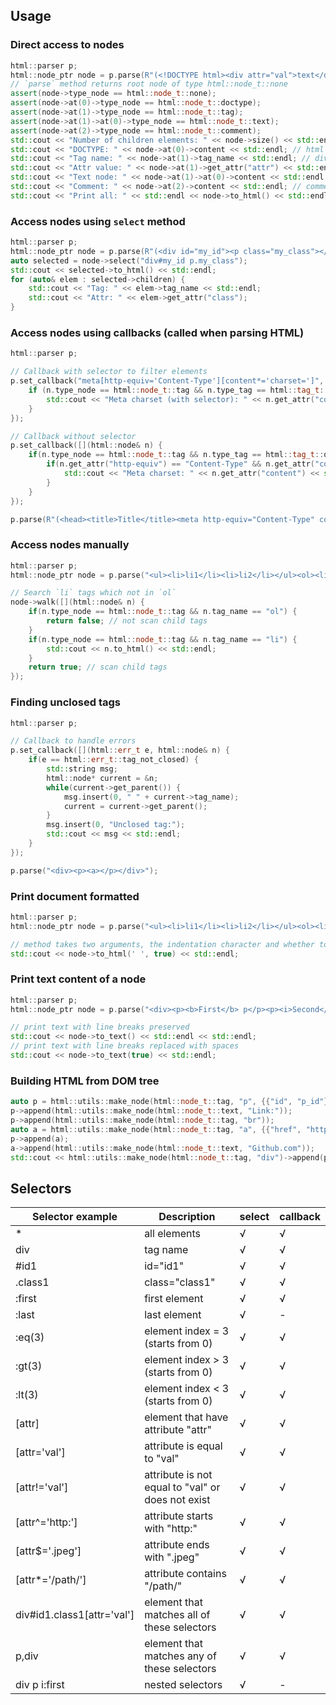 ## Usage

### Direct access to nodes
```cpp
html::parser p;
html::node_ptr node = p.parse(R"(<!DOCTYPE html><div attr="val">text</div><!--comment-->)");
// `parse` method returns root node of type html::node_t::none
assert(node->type_node == html::node_t::none);
assert(node->at(0)->type_node == html::node_t::doctype);
assert(node->at(1)->type_node == html::node_t::tag);
assert(node->at(1)->at(0)->type_node == html::node_t::text);
assert(node->at(2)->type_node == html::node_t::comment);
std::cout << "Number of children elements: " << node->size() << std::endl; // 3
std::cout << "DOCTYPE: " << node->at(0)->content << std::endl; // html
std::cout << "Tag name: " << node->at(1)->tag_name << std::endl; // div
std::cout << "Attr value: " << node->at(1)->get_attr("attr") << std::endl; // val
std::cout << "Text node: " << node->at(1)->at(0)->content << std::endl; // text
std::cout << "Comment: " << node->at(2)->content << std::endl; // comment
std::cout << "Print all: " << std::endl << node->to_html() << std::endl;
```

### Access nodes using `select` method
```cpp
html::parser p;
html::node_ptr node = p.parse(R"(<div id="my_id"><p class="my_class"></p></div>)");
auto selected = node->select("div#my_id p.my_class");
std::cout << selected->to_html() << std::endl;
for (auto& elem : selected->children) {
	std::cout << "Tag: " << elem->tag_name << std::endl;
	std::cout << "Attr: " << elem->get_attr("class");
}
```

### Access nodes using callbacks (called when parsing HTML)
```cpp
html::parser p;

// Callback with selector to filter elements
p.set_callback("meta[http-equiv='Content-Type'][content*='charset=']", [](html::node& n) {
	if (n.type_node == html::node_t::tag && n.type_tag == html::tag_t::open) {
		std::cout << "Meta charset (with selector): " << n.get_attr("content") << std::endl;
	}
});

// Callback without selector
p.set_callback([](html::node& n) {
	if(n.type_node == html::node_t::tag && n.type_tag == html::tag_t::open && n.tag_name == "meta") {
		if(n.get_attr("http-equiv") == "Content-Type" && n.get_attr("content").find("charset=") != std::string::npos) {
			std::cout << "Meta charset: " << n.get_attr("content") << std::endl;
		}
	}
});

p.parse(R"(<head><title>Title</title><meta http-equiv="Content-Type" content="text/html; charset=utf-8" /></head>)");
```

### Access nodes manually
```cpp
html::parser p;
html::node_ptr node = p.parse("<ul><li>li1</li><li>li2</li></ul><ol><li>li</li></ol>");

// Search `li` tags which not in `ol`
node->walk([](html::node& n) {
	if(n.type_node == html::node_t::tag && n.tag_name == "ol") {
		return false; // not scan child tags
	}
	if(n.type_node == html::node_t::tag && n.tag_name == "li") {
		std::cout << n.to_html() << std::endl;
	}
	return true; // scan child tags
});
```

### Finding unclosed tags
```cpp
html::parser p;

// Callback to handle errors
p.set_callback([](html::err_t e, html::node& n) {
	if(e == html::err_t::tag_not_closed) {
		std::string msg;
		html::node* current = &n;
		while(current->get_parent()) {
			msg.insert(0, " " + current->tag_name);
			current = current->get_parent();
		}
		msg.insert(0, "Unclosed tag:");
		std::cout << msg << std::endl;
	}
});

p.parse("<div><p><a></p></div>");
```

### Print document formatted
```cpp
html::parser p;
html::node_ptr node = p.parse("<ul><li>li1</li><li>li2</li></ul><ol><li>li</li></ol>");

// method takes two arguments, the indentation character and whether to output child elements (tabulation and true by default)
std::cout << node->to_html(' ', true) << std::endl;
```

### Print text content of a node
```cpp
html::parser p;
html::node_ptr node = p.parse("<div><p><b>First</b> p</p><p><i>Second</i> p</p>Text<br />Text</div>");

// print text with line breaks preserved
std::cout << node->to_text() << std::endl << std::endl;
// print text with line breaks replaced with spaces
std::cout << node->to_text(true) << std::endl;
```

### Building HTML from DOM tree
```cpp
auto p = html::utils::make_node(html::node_t::tag, "p", {{"id", "p_id"}, {"class", "p_class"}});
p->append(html::utils::make_node(html::node_t::text, "Link:"));
p->append(html::utils::make_node(html::node_t::tag, "br"));
auto a = html::utils::make_node(html::node_t::tag, "a", {{"href", "https://github.com/"}});
p->append(a);
a->append(html::utils::make_node(html::node_t::text, "Github.com"));
std::cout << html::utils::make_node(html::node_t::tag, "div")->append(p)->to_html() << std::endl;
```

## Selectors
| Selector example | Description | select | callback |
|-|-|-|-|
| * | all elements | √ | √ |
| div | tag name | √ | √ |
| #id1 | id="id1" | √ | √ |
| .class1 | class="class1" | √ | √ |
| :first | first element | √ | √ |
| :last | last element | √ | - |
| :eq(3) | element index = 3 (starts from 0) | √ | √ |
| :gt(3) | element index > 3 (starts from 0) | √ | √ |
| :lt(3) | element index < 3 (starts from 0) | √ | √ |
| [attr] | element that have attribute "attr" | √ | √ |
| [attr='val'] | attribute is equal to "val" | √ | √ |
| [attr!='val'] | attribute is not equal to "val" or does not exist | √ | √ |
| [attr^='http:'] | attribute starts with "http:" | √ | √ |
| [attr$='.jpeg'] | attribute ends with ".jpeg" | √ | √ |
| [attr*='/path/'] | attribute contains "/path/" | √ | √ |
| div#id1.class1[attr='val'] | element that matches all of these selectors | √ | √ |
| p,div | element that matches any of these selectors | √ | √ |
| div p i:first | nested selectors | √ | - |